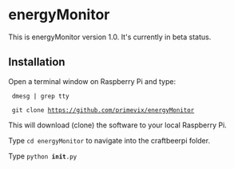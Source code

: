 # energyMonitor

This is energyMonitor version 1.0. It's currently in beta status.

## Installation

Open a terminal window on Raspberry Pi and type:

<code> dmesg | grep tty</code>

<code> git clone https://github.com/primevix/energyMonitor</code>

This will download (clone) the software to your local Raspberry Pi.

Type <code>cd energyMonitor</code> to navigate into the craftbeerpi folder.

Type <code>python __init__.py</code>
